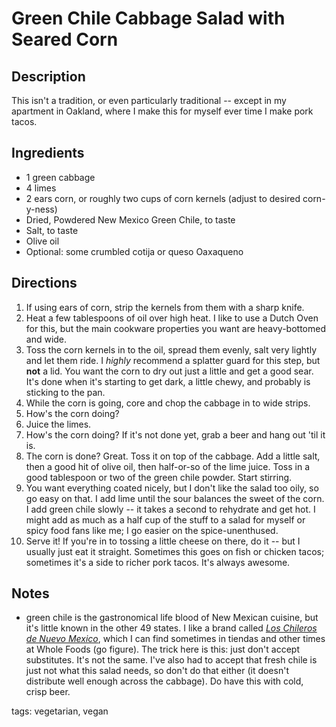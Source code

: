 # Green Chile Cabbage Salad with Seared Corn

## Description

This isn't a tradition, or even particularly traditional -- except in my apartment in Oakland, where I make this for myself ever time I make pork tacos.

## Ingredients

* 1 green cabbage
* 4 limes
* 2 ears corn, or roughly two cups of corn kernels (adjust to desired corn-y-ness)
* Dried, Powdered New Mexico Green Chile, to taste
* Salt, to taste
* Olive oil
* Optional: some crumbled cotija or queso Oaxaqueno

## Directions

1. If using ears of corn, strip the kernels from them with a sharp knife.
2. Heat a few tablespoons of oil over high heat. I like to use a Dutch Oven for this, but the main cookware properties you want are heavy-bottomed and wide.
3. Toss the corn kernels in to the oil, spread them evenly, salt very lightly and let them ride. I _highly_ recommend a splatter guard for this step, but **not** a lid. You want the corn to dry out just a little and get a good sear. It's done when it's starting to get dark, a little chewy, and probably is sticking to the pan.
4. While the corn is going, core and chop the cabbage in to wide strips.
5. How's the corn doing?
6. Juice the limes.
7. How's the corn doing? If it's not done yet, grab a beer and hang out 'til it is.
8. The corn is done? Great. Toss it on top of the cabbage. Add a little salt, then a good hit of olive oil, then half-or-so of the lime juice. Toss in a good tablespoon or two of the green chile powder. Start stirring.
9. You want everything coated nicely, but I don't like the salad too oily, so go easy on that. I add lime until the sour balances the sweet of the corn. I add green chile slowly -- it takes a second to rehydrate and get hot. I might add as much as a half cup of the stuff to a salad for myself or spicy food fans like me; I go easier on the spice-unenthused.
10. Serve it! If you're in to tossing a little cheese on there, do it -- but I usually just eat it straight. Sometimes this goes on fish or chicken tacos; sometimes it's a side to richer pork tacos. It's always awesome.

## Notes

* green chile is the gastronomical life blood of New Mexican cuisine, but it's little known in the other 49 states. I like a brand called [_Los Chileros de Nuevo Mexico_](http://www.loschileros.com/), which I can find sometimes in tiendas and other times at Whole Foods (go figure). The trick here is this: just don't accept substitutes. It's not the same. I've also had to accept that fresh chile is just not what this salad needs, so don't do that either (it doesn't distribute well enough across the cabbage). Do have this with cold, crisp beer.

tags: vegetarian, vegan

